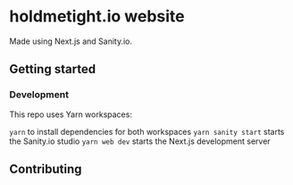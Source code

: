 # holdmetight.io website

Made using Next.js and Sanity.io.

## Getting started

### Development

This repo uses Yarn workspaces:

`yarn` to install dependencies for both workspaces
`yarn sanity start` starts the Sanity.io studio
`yarn web dev` starts the Next.js development server

## Contributing
